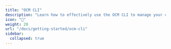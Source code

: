 ```yaml
---
title: "OCM CLI"
description: "Learn how to effectively use the OCM CLI to manage your components."
icon: "🚀"
weight: 20
url: "/docs/getting-started/ocm-cli"
sidebar:
  collapsed: true
---
```


